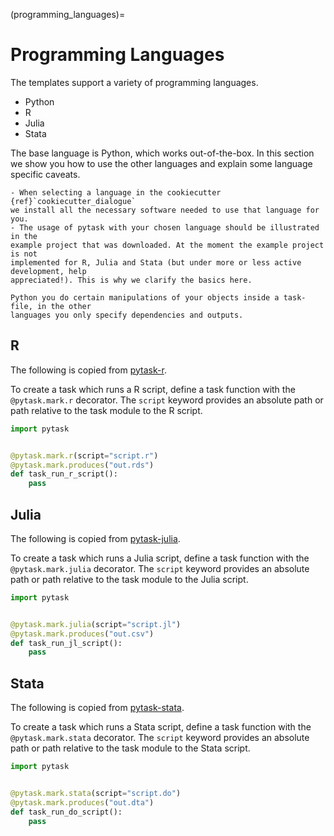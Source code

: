 (programming_languages)=

# Programming Languages

The templates support a variety of programming languages.

- Python
- R
- Julia
- Stata

The base language is Python, which works out-of-the-box. In this section we show you how
to use the other languages and explain some language specific caveats.

```{note}
- When selecting a language in the cookiecutter {ref}`cookiecutter_dialogue`
we install all the necessary software needed to use that language for you.
- The usage of pytask with your chosen language should be illustrated in the
example project that was downloaded. At the moment the example project is not
implemented for R, Julia and Stata (but under more or less active development, help
appreciated!). This is why we clarify the basics here.
```

```{warning} The use of pytask with Python differs from the other languages. While in
Python you do certain manipulations of your objects inside a task-file, in the other
languages you only specify dependencies and outputs.
```

## R

The following is copied from [pytask-r](https://github.com/pytask-dev/pytask-r).

To create a task which runs a R script, define a task function with the `@pytask.mark.r`
decorator. The `script` keyword provides an absolute path or path relative to the task
module to the R script.

```python
import pytask


@pytask.mark.r(script="script.r")
@pytask.mark.produces("out.rds")
def task_run_r_script():
    pass
```

## Julia

The following is copied from [pytask-julia](https://github.com/pytask-dev/pytask-julia).

To create a task which runs a Julia script, define a task function with the
`@pytask.mark.julia` decorator. The `script` keyword provides an absolute path or path
relative to the task module to the Julia script.

```python
import pytask


@pytask.mark.julia(script="script.jl")
@pytask.mark.produces("out.csv")
def task_run_jl_script():
    pass
```

## Stata

The following is copied from [pytask-stata](https://github.com/pytask-dev/pytask-stata).

To create a task which runs a Stata script, define a task function with the
`@pytask.mark.stata` decorator. The `script` keyword provides an absolute path or path
relative to the task module to the Stata script.

```python
import pytask


@pytask.mark.stata(script="script.do")
@pytask.mark.produces("out.dta")
def task_run_do_script():
    pass
```
